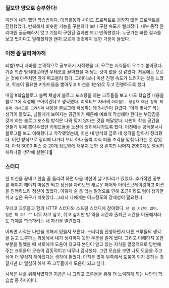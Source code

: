 ### 질보단 양으로 승부한다!
이전에 내가 했던 학습법이다.
대외활동과 사이드 프로젝트로 굉장히 많은 프로젝트를 진행했었다.
반복해서 비슷한 기능을 구현하다 보니 구현 속도가 빨라졌다.
내부 동작 원리따윈 궁금해하지 않고 기능이 구현된 결과만 보고 만족했었다.
누군가는 빠른 결과를 보고 멋지다고 말해줬지만 왠지 모르게 떳떳하지 못한 기분이 들었다.

### 이젠 좀 달라져야해
레벨1부터 자바를 본격적으로 공부하기 시작했을 때, 모르는 지식들이 우수수 쏟아졌다.
기존 학습 방식대로라면 우테코를 끝마쳤을 때 남는 것이 없을 것 같았다.
처음에는 모르는 것에 마주치면 깊게 파고들려 했다.
그러다보니 미션 진행 속도가 느려지는 것을 느꼈고, 학습이 필요한 키워드들을 뽑아두고 미션을 1순위로 두고 진행하도록 했다.

매일 #학습블로그 슬랙 채널에 블로그 포스팅을 하는 크루들을 보고 나도 학습할 내용을 블로그에 작성해 보아야겠다고 생각했다.
이펙티브 자바의 `아이템1. 생성자 대신 정적 팩토리 메서드를 고려하라` 내용을 블로그에 작성하는데 3시간이 걸렸다.
'이게 맞나?' 라는 생각이 들었고, 남들에게 보여지는 공간이기 때문에 예쁘게 작성해야 한다는 부담감을 갖게 하는 블로그 포스팅 방식은 나와 맞지 않다는 것을 깨달았다.
나만의 학습 공간을 만들기 위해 뽑아두었던 키워드들을 노션에 정리해나가도록 했다.
이전에는 공식문서나 블로그들 보고 이해했다고 착각했었는데, 이젠 내 방식의 글로 내 생각을 담아서 정리했다.
이런 방식으로 정리해 나가다 보니 하나 둘씩 지식 퍼즐 조각을 맞춰 나가는 것 같았다.
아직 3000 피스 중 20개 정도밖에 채우지 못한 것 같지만 나머지 2980개도 열심히 채워나갈 생각에 설렌다!🤸‍


### 스터디
한 미션을 끝내고 한숨 좀 돌리려 하면 다음 미션이 날 기다리고 있었다.
추가적인 공부를 해야지 해야지 마음만 먹고 정신을 차려보면 새로운 페어와 아이스브레이킹하고 미션을 진행하느라 정신이 없었다.
이렇게 쉴 틈 없는 일정으로 인해 조금이라도 텀이 생기면 쉬고 싶은 욕구가 치솟았다.
그래서 나에게는 어느정도의 강제성이 필요했다.

우테코 크루들과 함께 HTTP 스터디와 스프링 스터디에 참여했다.
`넌 쉴 시간이 없어. 얼른 책 펴! ^^`
너무 자고 싶고, 쉬고 싶지만 밥 먹을 시간과 출퇴근 시간을 이용해서라도 과제를 학습하려는 내 자신을 발견했다.

어쩌면 시작은 나만을 위해서 였을지 모른다.
스터디를 진행하면서 다른 크루들의 생각을 듣고 토론하는 과정에서 내가 생각하지 못한 부분을 알게 됐다.
그리고 이해하지 못한 부분을 말했을 때 서로에게 도움이 되고자 본인이 알고 있는 지식을 열정적으로 답변해주는 크루들의 모습이 감동적이고 너무나 감사했다.
그런 모습을 보면 나도 도움을 주고 싶어 더 열심히 해야겠다는 생각이 들었다.
아직은 많이 부족해서 도움이 되지 못하는 것 같지만 더 열심히 해서 꼭 크루들에게 도움이 되고 싶다.

시작은 나를 위해서였지만 지금은 나 그리고 크루들을 위해 더 노력하게 되는 나만의 학습법 중 하나이다.






